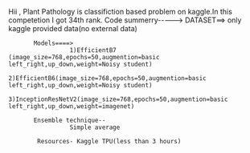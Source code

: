 Hii ,
Plant Pathology is classifiction based problem on kaggle.In this competetion I got 34th rank.
Code summerry----->
           DATASET==>
                     only kaggle provided data(no external data)
                     
           Models====>
                     1)EfficientB7 (image_size=768,epochs=50,augmention=basic left_right,up_down,weight=Noisy student)
                     2)EfficientB6(image_size=768,epochs=50,augmention=basic left_right,up_down,weight=Noisy student)
                     3)InceptionResNetV2(image_size=768,epochs=50,augmention=basic left_right,up_down,weight=imagenet)
                     
           Ensemble technique--
                     Simple average
           
            Resources- Kaggle TPU(less than 3 hours)
